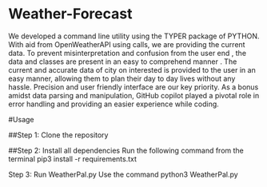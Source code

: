 # Weather-Forecast
We developed a command line utility using the TYPER package of PYTHON. With aid from OpenWeatherAPI using calls, we are providing the current data.  To prevent misinterpretation and confusion from the user end , the data and classes are present in an easy to comprehend manner  . The current and accurate data of city on interested is provided to the user in an easy manner, allowing them to plan their day to day lives without any hassle. Precision and user friendly interface are our key priority. As a bonus amidst data parsing and manipulation, GitHub copilot played a pivotal role in error handling and providing an easier experience while coding.

#Usage

##Step 1: Clone the repository

##Step 2: Install all dependencies
Run the following command from the terminal pip3 install -r requirements.txt

Step 3: Run WeatherPal.py
Use the command python3 WeatherPal.py
